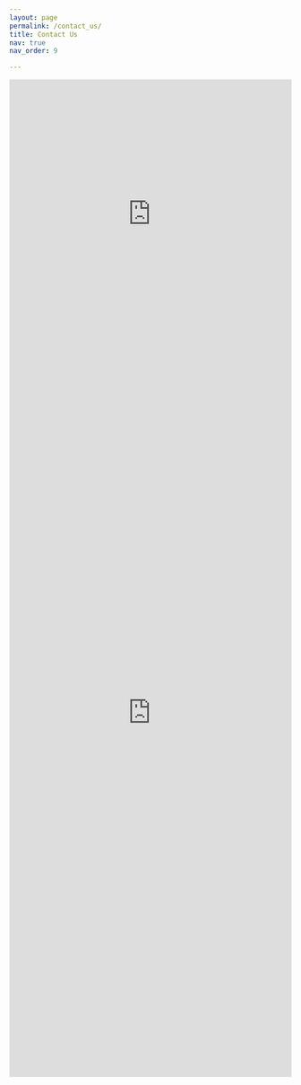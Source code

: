 ```yaml
---
layout: page
permalink: /contact_us/
title: Contact Us
nav: true
nav_order: 9

---
```

<iframe width="480%" height="480px" src="https://forms.office.com/r/BhBW7rduVr?embed=true" frameborder="0" marginwidth="0" marginheight="0" style="border: none; max-width:100%; max-height:100vh" allowfullscreen webkitallowfullscreen mozallowfullscreen msallowfullscreen> </iframe>

<iframe 
  width="100%"  
  height="1300px" 
  src="https://forms.office.com/Pages/ResponsePage.aspx?id=DQSIkWdsW0yxEjajBLZtrQAAAAAAAAAAAANAARbl_7dUQkg4UDZHSTlNNUVKVkVXNTk3MFFPTTlZWC4u&embed=true" 
  frameborder="0" marginwidth="0" marginheight="0" 
  style="border: none; 
  max-width:100%; max-height:100vh" 
  allowfullscreen webkitallowfullscreen mozallowfullscreen msallowfullscreen> 
</iframe>


